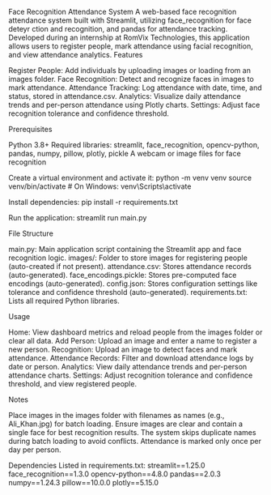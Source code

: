Face Recognition Attendance System
A web-based face recognition attendance system built with Streamlit, utilizing face_recognition for face deteyr ction and recognition, and pandas for attendance tracking. Developed during an internship at RomVix Technologies, this application allows users to register people, mark attendance using facial recognition, and view attendance analytics.
Features

Register People: Add individuals by uploading images or loading from an images folder.
Face Recognition: Detect and recognize faces in images to mark attendance.
Attendance Tracking: Log attendance with date, time, and status, stored in attendance.csv.
Analytics: Visualize daily attendance trends and per-person attendance using Plotly charts.
Settings: Adjust face recognition tolerance and confidence threshold.

Prerequisites

Python 3.8+
Required libraries: streamlit, face_recognition, opencv-python, pandas, numpy, pillow, plotly, pickle
A webcam or image files for face recognition


Create a virtual environment and activate it:
python -m venv venv
source venv/bin/activate  # On Windows: venv\Scripts\activate


Install dependencies:
pip install -r requirements.txt


Run the application:
streamlit run main.py



File Structure

main.py: Main application script containing the Streamlit app and face recognition logic.
images/: Folder to store images for registering people (auto-created if not present).
attendance.csv: Stores attendance records (auto-generated).
face_encodings.pickle: Stores pre-computed face encodings (auto-generated).
config.json: Stores configuration settings like tolerance and confidence threshold (auto-generated).
requirements.txt: Lists all required Python libraries.

Usage

Home: View dashboard metrics and reload people from the images folder or clear all data.
Add Person: Upload an image and enter a name to register a new person.
Recognition: Upload an image to detect faces and mark attendance.
Attendance Records: Filter and download attendance logs by date or person.
Analytics: View daily attendance trends and per-person attendance charts.
Settings: Adjust recognition tolerance and confidence threshold, and view registered people.

Notes

Place images in the images folder with filenames as names (e.g., Ali_Khan.jpg) for batch loading.
Ensure images are clear and contain a single face for best recognition results.
The system skips duplicate names during batch loading to avoid conflicts.
Attendance is marked only once per day per person.

Dependencies
Listed in requirements.txt:
streamlit==1.25.0
face_recognition==1.3.0
opencv-python==4.8.0
pandas==2.0.3
numpy==1.24.3
pillow==10.0.0
plotly==5.15.0


